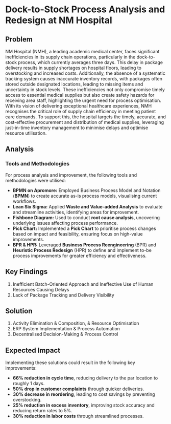 # Dock-to-Stock Process Analysis and Redesign at NM Hospital

## Problem
NM Hospital (NMH), a leading academic medical center, faces significant inefficiencies in its supply chain operations, particularly in the dock-to-stock process, which currently averages three days. This delay in package delivery results in supply shortages on hospital floors, leading to overstocking and increased costs. Additionally, the absence of a systematic tracking system causes inaccurate inventory records, with packages often stored outside designated locations, leading to missing items and uncertainty in stock levels. These inefficiencies not only compromise timely access to essential medical supplies but also create safety hazards for receiving area staff, highlighting the urgent need for process optimisation.
With its vision of delivering exceptional healthcare experiences, NMH recognises the critical role of supply chain efficiency in meeting patient care demands. To support this, the hospital targets the timely, accurate, and cost-effective procurement and distribution of medical supplies, leveraging just-in-time inventory management to minimise delays and optimise resource utilisation.

## Analysis
### **Tools and Methodologies**
For process analysis and improvement, the following tools and methodologies were utilised:
- **BPMN on Apromore:** Employed Business Process Model and Notation (**BPMN**) to create accurate as-is process models, visualising current workflows.
- **Lean Six Sigma:** Applied **Waste and Value-added Analysis** to evaluate and streamline activities, identifying areas for improvement.
- **Fishbone Diagram:** Used to conduct **root cause analysis**, uncovering underlying issues affecting process performance.
- **Pick Chart:** Implemented a **Pick Chart** to prioritise process changes based on impact and feasibility, ensuring focus on high-value improvements.
- **BPR & HPR:** Leveraged **Business Process Reengineering** (BPR) and **Heuristic Process Redesign** (HPR) to define and implement to-be process improvements for greater efficiency and effectiveness.

## Key Findings
1. Inefficient Batch-Oriented Approach and Ineffective Use of Human Resources Causing Delays
2. Lack of Package Tracking and Delivery Visibility

## Solution
1. Activity Elimination & Composition, & Resource Optimisation
2. ERP System Implementation & Process Automation
3. Decentralised Decision-Making & Process Control

## Expected Impact
Implementing these solutions could result in the following key improvements:
- **66% reduction in cycle time**, reducing delivery to the par location to roughly 1 days.
- **50% drop in customer complaints** through quicker deliveries.
- **30% decrease in reordering**, leading to cost savings by preventing overstocking.
- **25% reduction in excess inventory**, improving stock accuracy and reducing return rates to 5%.
- **30% reduction in labor costs** through streamlined processes.
